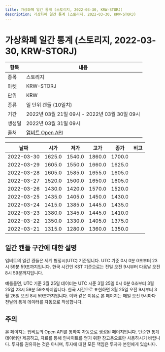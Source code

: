 ```yaml
---
title: 가상화폐 일간 통계 (스토리지, 2022-03-30, KRW-STORJ)
description: 가상화폐 일간 통계 (스토리지, 2022-03-30, KRW-STORJ)
---
```



가상화폐 일간 통계 (스토리지, 2022-03-30, KRW-STORJ)
===

|항목|내용|
|--|--|
|종목|스토리지|
|마켓|KRW-STORJ|
|단위|KRW|
|종류|일 단위 캔들 (10일치)|
|기간|2022년 03월 21일 09시 - 2022년 03월 30일 09시|
|생성일|2022년 03월 31일 09시|
|출처|[업비트 Open API](https://docs.upbit.com)|


|날짜|시가|저가|고가|종가|비고|
|--|--|--|--|--|--|
|2022-03-30|1625.0|1540.0|1860.0|1700.0|    |
|2022-03-29|1605.0|1550.0|1660.0|1625.0|    |
|2022-03-28|1605.0|1585.0|1655.0|1605.0|    |
|2022-03-27|1520.0|1500.0|1650.0|1605.0|    |
|2022-03-26|1430.0|1420.0|1570.0|1520.0|    |
|2022-03-25|1435.0|1405.0|1450.0|1430.0|    |
|2022-03-24|1415.0|1385.0|1445.0|1435.0|    |
|2022-03-23|1380.0|1345.0|1445.0|1410.0|    |
|2022-03-22|1350.0|1330.0|1405.0|1375.0|    |
|2022-03-21|1315.0|1280.0|1360.0|1350.0|    |


일간 캔들 구간에 대한 설명
---


업비트의 일간 캔들은 세계 협정시(UTC) 기준입니다. 
UTC 기준 0시 0분 0초부터 23시 59분 59초까지입니다. 
한국 시간인 KST 기준으로는 전일 오전 9시부터 다음날 오전 8시 59분까지입니다. 


예를들면, UTC 기준 3월 25일 데이터는 UTC 시준 3월 25일 0시 0분 0초부터 3월 25일 23시 59분 59초까지입니다. 
한국 시간으로 표현하면 3월 25일 오전 9시부터 3월 26일 오전 8시 59분까지입니다. 
이와 같은 이유로 본 페이지는 매일 오전 9시마다 전날의 통계 데이터를 자동으로 작성합니다. 


주의
---


본 페이지는 업비트의 Open API를 통하여 자동으로 생성된 페이지입니다. 
단순한 통계 데이터만 제공하고, 자료를 통해 인사이트를 얻기 위한 참고용으로만 사용하시기 바랍니다. 
투자를 권유하는 것은 아니며, 투자에 대한 모든 책임은 투자자 본인에게 있습니다. 

